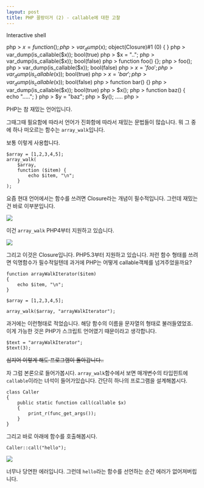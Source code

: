 ```yaml
---
layout: post
title: PHP 꼴랑이거 (2) - callable에 대한 고찰
---
```

Interactive shell

php > $x = function() {};
php > var_dump($x);
object(Closure)#1 (0) {
}
php > var_dump(is_callable($x));
bool(true)
php > $x = "..";
php > var_dump(is_callable($x));
bool(false)
php > function foo() {};
php > foo();
php > var_dump(is_callable($x));
bool(false)
php > $x = 'foo';
php > var_dump(is_callable($x));
bool(true)
php > $x = 'bar';
php > var_dump(is_callable($x));
bool(false)
php > function bar() {}
php > var_dump(is_callable($x));
bool(true)
php > $x();
php > function baz() { echo "....."; }
php > $y = "baz";
php > $y();
.....
php >


PHP는 참 재밌는 언어입니다.

그때그때 필요함에 따라서 언어가 진화함에 따라서 재밌는 문법들이 많습니다. 뭐 그 중에 하나 떠오르는 함수는 `array_walk`입니다.

보통 이렇게 사용합니다.

```prettyprint lang-php
$array = [1,2,3,4,5];
array_walk(
	$array,
    function ($item) {
    	echo $item, "\n";
    }
);
```

요즘 현대 언어에서는 함수를 쓰려면 Closure라는 개념이 필수적입니다. 그런데 재밌는건 바로 이부분입니다.

![](/content/images/2014/Dec/_____2014_12_05____12_29_00.png)

이건 `array_walk` PHP4부터 지원하고 있습니다.

![](/content/images/2014/Dec/_____2014_12_05____12_29_15.png)

그리고 이것은 Closure입니다. PHP5.3부터 지원하고 있습니다. 저런 함수 형태를 쓰려면 익명함수가 필수적일텐데 과거에 PHP는 어떻게 callable객체를 넘겨주었을까요?

```prettyprint lang-php
function arrayWalkIterator($item)
{
	echo $item, "\n";
}

$array = [1,2,3,4,5];

array_walk($array, "arrayWalkIterator");
```

과거에는 이런형태로 적었습니다. 해당 함수의 이름을 문자열의 형태로 불러들였었죠. 이게 가능한 것은 PHP가 스크립트 언어였기 때문이라고 생각합니다.

```prettyprint lang-php
$text = "arrayWalkIterator";
$text(3);
```

~~심지어 이렇게 해도 프로그램이 돌아갑니다..~~

자 그럼 본론으로 들어가봅시다. `array_walk`함수에서 보면 매개변수의 타입힌트에 `callable`이라는 녀석이 들어가있습니다. 간단히 하나의 프로그램을 설계해봅시다.

```prettyprint lang-php
class Caller
{
	public static function call(callable $x)
	{
		print_r(func_get_args());
	}
}
```

그리고 바로 아래에 함수를 호출해봅시다.

```prettyprint lang-php
Caller::call("hello");
```

![](/content/images/2014/Dec/_____2014_12_05____12_38_48.png)

너무나 당연한 에러입니다. 그런데 `hello`라는 함수를 선언하는 순간 에러가 없어져버립니다. 
